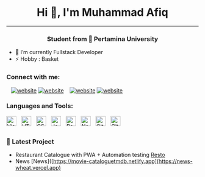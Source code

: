 <h1 align="center">Hi 👋, I'm Muhammad Afiq</h1>

---

<h3 align="center">Student from 🏫 Pertamina University</h3>

- 🌱 I’m currently Fullstack Developer
- ⚡ Hobby : Basket 


### Connect with me:

<!-- [![website](./img/globe-light.svg)](https://codestackr.com#gh-light-mode-only)
[![website](./img/globe-dark.svg)](https://codestackr.com#gh-dark-mode-only) -->

&nbsp;&nbsp;
[![website](./img/linkedin-light.svg)](https://www.linkedin.com/in/muhammad-afiq-2a097314b/#gh-light-mode-only)
[![website](./img/linkedin-dark.svg)](https://www.linkedin.com/in/muhammad-afiq-2a097314b/#gh-dark-mode-only)
&nbsp;&nbsp;
[![website](./img/instagram-light.svg)](https://www.instagram.com/afiqmuhammad21/#gh-light-mode-only)
[![website](./img/instagram-dark.svg)](https://www.instagram.com/afiqmuhammad21/#gh-dark-mode-only)

### Languages and Tools:

<img align="left" alt="Visual Studio Code" width="26px" src="https://cdn.jsdelivr.net/gh/devicons/devicon/icons/vscode/vscode-original.svg" style="padding-right:10px;" />
<img align="left" alt="HTML5" width="26px" src="https://cdn.jsdelivr.net/gh/devicons/devicon/icons/html5/html5-original.svg" style="padding-right:10px;" />
<img align="left" alt="CSS3" width="26px" src="https://cdn.jsdelivr.net/gh/devicons/devicon/icons/css3/css3-original.svg" style="padding-right:10px;" />
<img align="left" alt="JavaScript" width="26px" src="https://cdn.jsdelivr.net/gh/devicons/devicon/icons/javascript/javascript-original.svg" style="padding-right:10px;" />
<img align="left" alt="React" width="26px" src="https://cdn.jsdelivr.net/gh/devicons/devicon/icons/react/react-original.svg" style="padding-right:10px;" />
<img align="left" alt="Node.js" width="26px" src="https://cdn.jsdelivr.net/gh/devicons/devicon/icons/nodejs/nodejs-original.svg" style="padding-right:10px;" />
<img align="left" alt="Git" width="26px" src="https://cdn.jsdelivr.net/gh/devicons/devicon/icons/git/git-original.svg" style="padding-right:10px;" />
<img align="left" alt="GitHub" width="26px" src="https://user-images.githubusercontent.com/3369400/139447912-e0f43f33-6d9f-45f8-be46-2df5bbc91289.png" style="padding-right:10px;" />

<br />
<br />

### 📕 Latest Project

<!-- Project-POST-LIST:START -->


- Restaurant Catalogue with PWA + Automation testing [Resto](resto-catalog.vercel.app)
- News [News]([https://movie-cataloguetmdb.netlify.app](https://news-wheat.vercel.app)


<!-- Project-POST-LIST:END -->

[website]:
[youtube]:
[instagram]: https://www.instagram.com/afiqmuhammad21/
[linkedin]: https://www.linkedin.com/in/muhammad-afiq-2a097314b/
